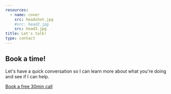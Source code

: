 ```yaml
---
resources:
  - name: cover
    src: headshot.jpg
    #src: head2.jpg
    src: head3.jpg
title: Let's talk!
type: contact
---
```

<!--a href="http://linkedin.com/in/peterkappus" target="_blank">
<img src="http://www.linkedin.com/img/webpromo/btn_profile_bluetxt_80x15.png" width="80" height="15" border="0" alt="View Peter Kappus's profile on LinkedIn" /></a-->
## Book a time!

Let's have a quick conversation so I can learn more about what you're doing and see if I can help.

<a style="margin-top: 1rem" class="btn btn-success" href="https://bit.ly/2AzAfQl" target="_blank"> Book a free 30min call </a>
  <!--<h3>UK: +44 (0) 203 468 4224</h3>
  <h3>US: +1 (206) 651-4428</h3>-->
